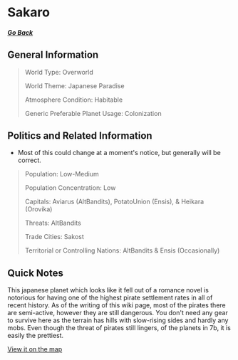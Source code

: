# Sakaro

##### [Go Back](/wiki/space#planets)

## General Information

> World Type: Overworld
>
> World Theme: Japanese Paradise
>
> Atmosphere Condition: Habitable
>
> Generic Preferable Planet Usage: Colonization

## Politics and Related Information

* Most of this could change at a moment's notice, but generally will be correct.

> Population: Low-Medium
>
> Population Concentration: Low
>
> Capitals: Aviarus (AltBandits), PotatoUnion (Ensis), & Heikara (Orovika)
>
> Threats: AltBandits
>
> Trade Cities: Sakost
>
> Territorial or Controlling Nations: AltBandits & Ensis (Occasionally)

## Quick Notes

This japanese planet which looks like it fell out of a romance novel is notorious for having one of the highest pirate settlement rates in all of recent history. As of the writing of this wiki page, most of the pirates there are semi-active, however they are still dangerous. You don't need any gear to survive here as the terrain has hills with slow-rising sides and hardly any mobs. Even though the threat of pirates still lingers, of the planets in 7b, it is easily the prettiest.

[View it on the map](https://dynmap.starlegacy.net/?worldname=Sakaro)
